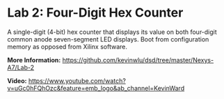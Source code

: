 # Lab 2: Four-Digit Hex Counter
A single-digit (4-bit) hex counter that displays its value on both four-digit common anode seven-segment LED displays.
Boot from configuration memory as opposed from Xilinx software.

**More Information:** https://github.com/kevinwlu/dsd/tree/master/Nexys-A7/Lab-2

**Video:** https://www.youtube.com/watch?v=uGc0hFQhOzc&feature=emb_logo&ab_channel=KevinWard
